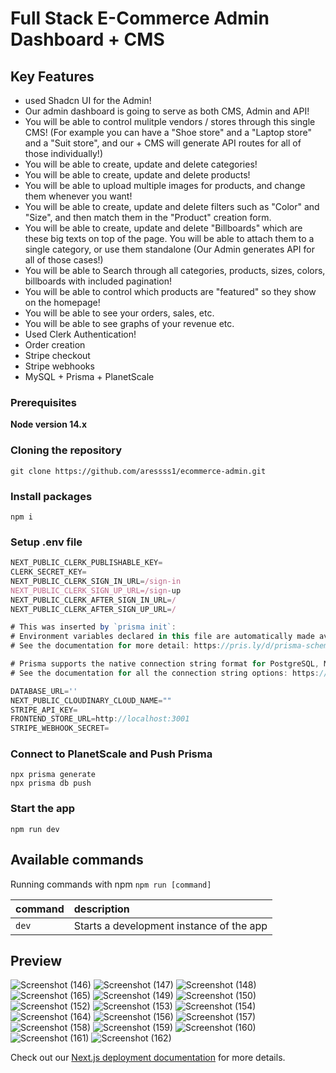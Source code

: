 # Full Stack E-Commerce Admin Dashboard + CMS

## Key Features

+    used Shadcn UI for the Admin!
+    Our admin dashboard is going to serve as both CMS, Admin and API!
+    You will be able to control mulitple vendors / stores through this single CMS! (For example you can have a "Shoe store" and a "Laptop store" and a "Suit store", and our   +    CMS will generate API routes for all of those individually!)
+    You will be able to create, update and delete categories!
+    You will be able to create, update and delete products!
+    You will be able to upload multiple images for products, and change them whenever you want!
+    You will be able to create, update and delete filters such as "Color" and "Size", and then match them in the "Product" creation form.
+    You will be able to create, update and delete "Billboards" which are these big texts on top of the page. You will be able to attach them to a single category, or use them      standalone (Our Admin generates API for all of those cases!)
+    You will be able to Search through all categories, products, sizes, colors, billboards with included pagination!
+    You will be able to control which products are "featured" so they show on the homepage!
+    You will be able to see your orders, sales, etc.
+    You will be able to see graphs of your revenue etc.
+    Used Clerk Authentication!
+    Order creation
+    Stripe checkout
+    Stripe webhooks
+    MySQL + Prisma + PlanetScale


### Prerequisites

**Node version 14.x**

### Cloning the repository

```shell
git clone https://github.com/aressss1/ecommerce-admin.git
```

### Install packages

```shell
npm i
```

### Setup .env file


```js
NEXT_PUBLIC_CLERK_PUBLISHABLE_KEY=
CLERK_SECRET_KEY=
NEXT_PUBLIC_CLERK_SIGN_IN_URL=/sign-in
NEXT_PUBLIC_CLERK_SIGN_UP_URL=/sign-up
NEXT_PUBLIC_CLERK_AFTER_SIGN_IN_URL=/
NEXT_PUBLIC_CLERK_AFTER_SIGN_UP_URL=/

# This was inserted by `prisma init`:
# Environment variables declared in this file are automatically made available to Prisma.
# See the documentation for more detail: https://pris.ly/d/prisma-schema#accessing-environment-variables-from-the-schema

# Prisma supports the native connection string format for PostgreSQL, MySQL, SQLite, SQL Server, MongoDB and CockroachDB.
# See the documentation for all the connection string options: https://pris.ly/d/connection-strings

DATABASE_URL=''
NEXT_PUBLIC_CLOUDINARY_CLOUD_NAME=""
STRIPE_API_KEY=
FRONTEND_STORE_URL=http://localhost:3001
STRIPE_WEBHOOK_SECRET=
```

### Connect to PlanetScale and Push Prisma
```shell
npx prisma generate
npx prisma db push
```


### Start the app

```shell
npm run dev
```

## Available commands

Running commands with npm `npm run [command]`

| command         | description                              |
| :-------------- | :--------------------------------------- |
| `dev`           | Starts a development instance of the app |

## Preview
![Screenshot (146)](https://github.com/aressss1/ecommerce-admin/assets/127649710/eb786e2b-19fd-46c0-aaf4-7873c28948fa)
![Screenshot (147)](https://github.com/aressss1/ecommerce-admin/assets/127649710/62431b74-4f29-4561-a492-18b954028ac9)
![Screenshot (148)](https://github.com/aressss1/ecommerce-admin/assets/127649710/e0bab263-26b7-4c46-83be-e9bc5651dfc8)
![Screenshot (165)](https://github.com/aressss1/ecommerce-admin/assets/127649710/eddb86c6-23a6-4938-8d14-9360111afab5)
![Screenshot (149)](https://github.com/aressss1/ecommerce-admin/assets/127649710/39690afa-8f0c-4cb6-84a1-5ed667d4be21)
![Screenshot (150)](https://github.com/aressss1/ecommerce-admin/assets/127649710/68fedcce-6bbb-45e2-8f29-235d04ecda76)
![Screenshot (152)](https://github.com/aressss1/ecommerce-admin/assets/127649710/3925dbe9-dd8d-48b4-b0ab-ec9264cbcca8)
![Screenshot (153)](https://github.com/aressss1/ecommerce-admin/assets/127649710/b6e7c26c-0838-48ab-b3ad-88747b9e6f7c)
![Screenshot (154)](https://github.com/aressss1/ecommerce-admin/assets/127649710/25399c41-e5e5-48dd-a806-baa78411bbcb)
![Screenshot (164)](https://github.com/aressss1/ecommerce-admin/assets/127649710/20b5480b-b7d6-4bf9-923d-051993b4e42b)
![Screenshot (156)](https://github.com/aressss1/ecommerce-admin/assets/127649710/3600849a-2873-4bef-9161-7750cb9dd924)
![Screenshot (157)](https://github.com/aressss1/ecommerce-admin/assets/127649710/031fcb95-cc13-4475-9ffe-fda8445fd19c)
![Screenshot (158)](https://github.com/aressss1/ecommerce-admin/assets/127649710/d56ec433-13a0-4fc7-93ad-02971ab94da0)
![Screenshot (159)](https://github.com/aressss1/ecommerce-admin/assets/127649710/70b86b78-933c-45c3-a306-9d7b0e523cfc)
![Screenshot (160)](https://github.com/aressss1/ecommerce-admin/assets/127649710/f34a5aa6-95fe-496a-8ad8-48cfbe4bae9c)
![Screenshot (161)](https://github.com/aressss1/ecommerce-admin/assets/127649710/933f4dfb-5207-4574-b0a4-5a6111d14b05)
![Screenshot (162)](https://github.com/aressss1/ecommerce-admin/assets/127649710/96a81fa2-47b8-49d1-a45d-0ea2b795b1fb)


Check out our [Next.js deployment documentation](https://nextjs.org/docs/deployment) for more details.

